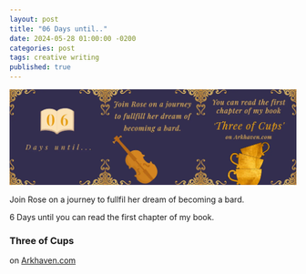 ```yaml
---
layout: post
title: "06 Days until.."
date: 2024-05-28 01:00:00 -0200
categories: post
tags: creative writing 
published: true
---
```


[![06 Days until..](/assets/img/posts/2024-05-28-6dagen.webp)](https://arkhaven.com/ "06 Days until..")

Join Rose on a journey to fullfil her dream of becoming a bard.  

6 Days until you can read the first chapter of my book.  
### Three of Cups  
on [Arkhaven.com](https://arkhaven.com/)